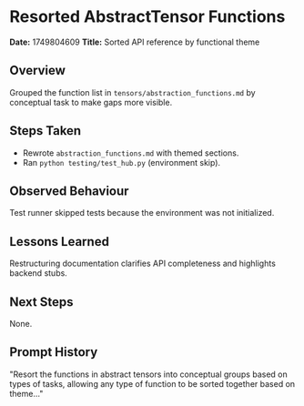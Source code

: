 # Resorted AbstractTensor Functions

**Date:** 1749804609
**Title:** Sorted API reference by functional theme

## Overview
Grouped the function list in `tensors/abstraction_functions.md` by conceptual task to make gaps more visible.

## Steps Taken
- Rewrote `abstraction_functions.md` with themed sections.
- Ran `python testing/test_hub.py` (environment skip).

## Observed Behaviour
Test runner skipped tests because the environment was not initialized.

## Lessons Learned
Restructuring documentation clarifies API completeness and highlights backend stubs.

## Next Steps
None.

## Prompt History
"Resort the functions in abstract tensors into conceptual groups based on types of tasks, allowing any type of function to be sorted together based on theme..."
